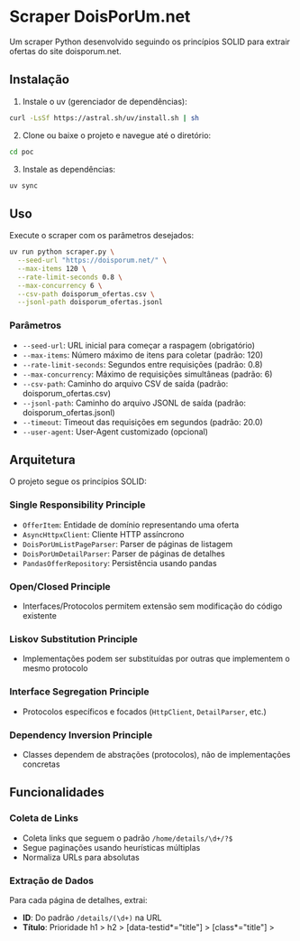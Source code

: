# Scraper DoisPorUm.net

Um scraper Python desenvolvido seguindo os princípios SOLID para extrair ofertas do site doisporum.net.

## Instalação

1. Instale o uv (gerenciador de dependências):
```bash
curl -LsSf https://astral.sh/uv/install.sh | sh
```

2. Clone ou baixe o projeto e navegue até o diretório:
```bash
cd poc
```

3. Instale as dependências:
```bash
uv sync
```

## Uso

Execute o scraper com os parâmetros desejados:

```bash
uv run python scraper.py \
  --seed-url "https://doisporum.net/" \
  --max-items 120 \
  --rate-limit-seconds 0.8 \
  --max-concurrency 6 \
  --csv-path doisporum_ofertas.csv \
  --jsonl-path doisporum_ofertas.jsonl
```

### Parâmetros

- `--seed-url`: URL inicial para começar a raspagem (obrigatório)
- `--max-items`: Número máximo de itens para coletar (padrão: 120)
- `--rate-limit-seconds`: Segundos entre requisições (padrão: 0.8)
- `--max-concurrency`: Máximo de requisições simultâneas (padrão: 6)
- `--csv-path`: Caminho do arquivo CSV de saída (padrão: doisporum_ofertas.csv)
- `--jsonl-path`: Caminho do arquivo JSONL de saída (padrão: doisporum_ofertas.jsonl)
- `--timeout`: Timeout das requisições em segundos (padrão: 20.0)
- `--user-agent`: User-Agent customizado (opcional)

## Arquitetura

O projeto segue os princípios SOLID:

### Single Responsibility Principle
- `OfferItem`: Entidade de domínio representando uma oferta
- `AsyncHttpxClient`: Cliente HTTP assíncrono
- `DoisPorUmListPageParser`: Parser de páginas de listagem
- `DoisPorUmDetailParser`: Parser de páginas de detalhes
- `PandasOfferRepository`: Persistência usando pandas

### Open/Closed Principle
- Interfaces/Protocolos permitem extensão sem modificação do código existente

### Liskov Substitution Principle
- Implementações podem ser substituídas por outras que implementem o mesmo protocolo

### Interface Segregation Principle
- Protocolos específicos e focados (`HttpClient`, `DetailParser`, etc.)

### Dependency Inversion Principle
- Classes dependem de abstrações (protocolos), não de implementações concretas

## Funcionalidades

### Coleta de Links
- Coleta links que seguem o padrão `/home/details/\d+/?$`
- Segue paginações usando heurísticas múltiplas
- Normaliza URLs para absolutas

### Extração de Dados
Para cada página de detalhes, extrai:
- **ID**: Do padrão `/details/(\d+)` na URL
- **Título**: Prioridade h1 > h2 > [data-testid*="title"] > [class*="title"] > <title>
- **Oferta**: Texto que começa com "Oferta" ou contém "2 por 1", "dois por um", "2x1"
- **Descrição**: Primeiro bloco > 120 chars que não seja oferta
- **Endereço**: Bloco com CEP ou indicadores de endereço
- **Telefone**: Padrão `(XX) XXXXX-XXXX`
- **Website**: Primeiro link externo (não doisporum.net)
- **Imagens**: URLs normalizadas, preferindo srcset

### Recursos de Rede
- Cliente HTTP assíncrono com HTTP/2
- Rate limiting configurável
- Retries automáticos (até 3 tentativas)
- Controle de concorrência
- Timeout configurável

### Saída
- **CSV**: Inclui colunas `images` (string separada por vírgula) e `images_json` (JSON array)
- **JSONL**: Um objeto JSON por linha
- Ordenação por ID numérico quando possível

## Dependências

- `httpx[http2]==0.28.1`: Cliente HTTP assíncrono
- `beautifulsoup4`: Parser HTML
- `lxml`: Parser XML/HTML performático
- `pandas`: Manipulação de dados e exportação CSV
- `tqdm`: Barra de progresso

## Exemplo de Saída

O scraper salvará:
1. `doisporum_ofertas.csv` - Arquivo CSV com todas as ofertas
2. `doisporum_ofertas.jsonl` - Arquivo JSONL com uma oferta por linha

Exemplo de registro:
```json
{
  "id": "123",
  "url": "https://doisporum.net/home/details/123",
  "title": "Oferta Especial Restaurant",
  "offer": "Oferta: 2 por 1 em pratos principais",
  "description": "Descrção detalhada do restaurante e da oferta...",
  "address": "Rua das Flores, 123, São Paulo - SP, 01234-567",
  "phone": "(11) 99999-9999",
  "website": "https://restaurant.com.br",
  "images": ["https://doisporum.net/image1.jpg", "https://doisporum.net/image2.jpg"]
}
```
